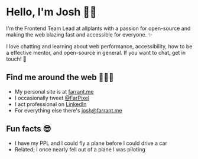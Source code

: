 # Hello, I'm Josh 🧞‍♂️

I'm the Frontend Team Lead at allplants with a passion for open-source and making the web blazing fast and accessible for everyone. ✨

I love chatting and learning about web performance, accessibility, how to be a effective mentor, and open-source in general. If you want to chat, get in touch! 💖


## Find me around the web 🕵🏾‍♀️
- My personal site is at [farrant.me](https://farrant.me)
- I occasionally tweet [@FarPixel](https://twitter.com/farpixel)
- I act professional on [LinkedIn](https://www.linkedin.com/in/joshfarrant/)
- For everything else there's josh@farrant.me


## Fun facts 😎
- I have my PPL and I could fly a plane before I could drive a car
- Related; I once nearly fell out of a plane I was piloting


<!--
**joshfarrant/joshfarrant** is a ✨ _special_ ✨ repository because its `README.md` (this file) appears on your GitHub profile.

Here are some ideas to get you started:

- 🔭 I’m currently working on ...
- 🌱 I’m currently learning ...
- 👯 I’m looking to collaborate on ...
- 🤔 I’m looking for help with ...
- 💬 Ask me about ...
- 📫 How to reach me: ...
- 😄 Pronouns: ...
- ⚡ Fun fact: ...
-->
